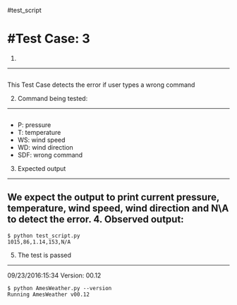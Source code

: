 #test_script




#Test Case: 3
=============
1.
-----------------------------------------
```os.system('python AmesWeather.py P T WS WD SDF')
```
This Test Case detects the error if user types a wrong command

2. Command being tested:
---------------------------------------
``` 'P T WS WD SDF'
```
  * P: pressure
  * T: temperature
  * WS: wind speed
  * WD: wind direction
  * SDF: wrong command

3. Expected output
---------------------------------
We expect the output to print current pressure, temperature, wind speed, wind direction and N\A to detect the error.
4. Observed output:
-----------------------------------
```
$ python test_script.py
1015,86,1.14,153,N/A
```

5. The test is passed
------------------------------------
09/23/2016:15:34
Version: 00.12
```
$ python AmesWeather.py --version
Running AmesWeather v00.12
```
